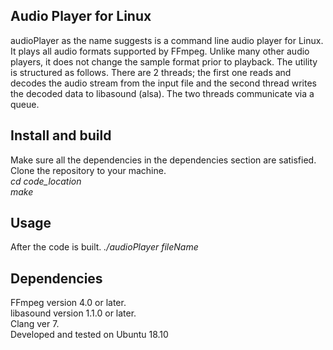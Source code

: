 Audio Player for Linux
-----------------------
audioPlayer as the name suggests is a command line audio player for Linux. It plays all audio formats supported by FFmpeg. Unlike many other audio players, it does not change the sample format prior to playback. The utility is structured as follows. There are 2 threads; the first one reads and decodes the audio stream from the  input file and the second thread writes the decoded data to libasound (alsa). The two threads communicate via a queue.

Install and build
-----------------
Make sure all the dependencies in the dependencies section  are satisfied.  
Clone the repository to your machine.  
*cd  code_location*  
*make*

Usage
-----
After the code is built.
*./audioPlayer  fileName*

Dependencies
------------
FFmpeg version 4.0 or later.  
libasound version 1.1.0 or later.  
Clang ver 7.  
Developed and tested on Ubuntu 18.10  

